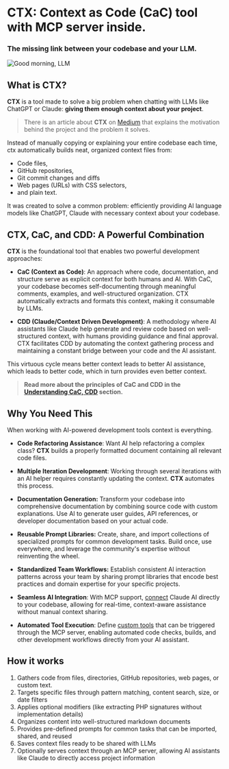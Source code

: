 # CTX: Context as Code (CaC) tool with MCP server inside.

### The missing link between your codebase and your LLM.

![Good morning, LLM](https://github.com/user-attachments/assets/8129f227-dc3f-4671-bc0e-0ecd2f3a1888)

## What is **CTX**?

**CTX** is a tool made to solve a big problem when chatting with LLMs like ChatGPT or Claude: **giving them enough
context about your project**.

> There is an article about **CTX**
> on [Medium](https://medium.com/@butschster/context-not-prompts-2-0-the-evolution-9c4a84214784) that explains the
> motivation behind the project and the problem it solves.

Instead of manually copying or explaining your entire codebase each time, ctx automatically builds neat, organized
context files from:

- Code files,
- GitHub repositories,
- Git commit changes and diffs
- Web pages (URLs) with CSS selectors,
- and plain text.

It was created to solve a common problem: efficiently providing AI language models like ChatGPT, Claude with necessary
context about your codebase.

## CTX, CaC, and CDD: A Powerful Combination

**CTX** is the foundational tool that enables two powerful development approaches:

- **CaC (Context as Code)**: An approach where code, documentation, and structure serve as explicit context for both
  humans and AI. With CaC, your codebase becomes self-documenting through meaningful comments, examples, and
  well-structured organization. CTX automatically extracts and formats this context, making it consumable by LLMs.

- **CDD (Claude/Context Driven Development)**: A methodology where AI assistants like Claude help generate and review
  code based on well-structured context, with humans providing guidance and final approval. CTX facilitates CDD by
  automating the context gathering process and maintaining a constant bridge between your code and the AI assistant.

This virtuous cycle means better context leads to better AI assistance, which leads to better code, which in turn
provides even better context.

> **Read more about the principles of CaC and CDD in the [Understanding CaC, CDD](/cdd.md) section.**

## Why You Need This

When working with AI-powered development tools context is everything.

- **Code Refactoring Assistance**: Want AI help refactoring a complex class? **CTX** builds a properly
  formatted document containing all relevant code files.

- **Multiple Iteration Development**: Working through several iterations with an AI helper requires constantly updating
  the context. **CTX** automates this process.

- **Documentation Generation:** Transform your codebase into comprehensive documentation by combining source code with
  custom explanations. Use AI to generate user guides, API references, or developer documentation based on your actual
  code.

- **Reusable Prompt Libraries:** Create, share, and import collections of specialized prompts for common development
  tasks. Build once, use everywhere, and leverage the community's expertise without reinventing the wheel.

- **Standardized Team Workflows:** Establish consistent AI interaction patterns across your team by sharing prompt
  libraries that encode best practices and domain expertise for your specific projects.

- **Seamless AI Integration**: With MCP support, [connect](/mcp-server) Claude AI directly to your codebase, allowing
  for real-time, context-aware assistance without manual context sharing.

- **Automated Tool Execution**: Define [custom tools](/mcp/tools) that can be triggered through the MCP server, enabling
  automated code checks, builds, and other development workflows directly from your AI assistant.

## How it works

1. Gathers code from files, directories, GitHub repositories, web pages, or custom text.
2. Targets specific files through pattern matching, content search, size, or date filters
3. Applies optional modifiers (like extracting PHP signatures without implementation details)
4. Organizes content into well-structured markdown documents
5. Provides pre-defined prompts for common tasks that can be imported, shared, and reused
6. Saves context files ready to be shared with LLMs
7. Optionally serves context through an MCP server, allowing AI assistants like Claude to directly access project
   information